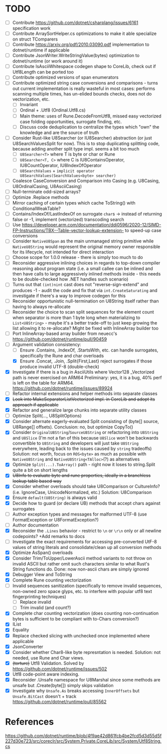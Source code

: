 # TODO
- [ ] Contribute https://github.com/dotnet/csharplang/issues/6161 specification work
- [ ] Contribute ArraySortHelper.cs optimizations to make it able specialize on struct TComparers
- [ ] Contribute https://arxiv.org/pdf/2010.03090.pdf implementation to dotnet/runtime if applicable
- [ ] Contribute JsonWriter.WriteStringValue(bytes) optimization to dotnet/runtime (or work around it)
- [ ] Contribute IsAsciiWhitespace codegen shape to CoreLib, check out if Utf8Length can be ported too
- [ ] Contribute optimized versions of span enumerators
- [ ] Contribute optimized string case conversions and comparisons - turns out current implementation is really wasteful in most cases: performs scanning multiple times, has un-elided bounds checks, does not do vectorization, etc.
    - [ ] Invariant
    - [ ] Ordinal + .Utf8 (Ordinal.Utf8.cs)
    - [ ] Main theme: uses of Rune.DecodeFromUtf8, missed easy vectorized case folding opportunities, surrogate finding, etc.
    - [ ] Discuss code deduplication to centralize the types which "own" the knowledge and are the source of truth
- [ ] Consider Rust-like U8Searcher (or IU8Searcher) abstraction (or just U8SearchValuesSplit for now). This is to stop duplicating splitting code, because adding another split type impl. seems a bit too much
    - [ ] `U8Searcher<T>` where T is byte or char or Rune
    - [ ] `U8Searcher<T, C>` where C is IU8ContainsOperator, IU8CountOperator, IU8IndexOfOperator
    - [ ] `U8SearchValues` + `implicit operator U8SearchValues(SearchValues<byte> searcher)`
- [ ] Coalesce CaseConversion and Comparison into Casing (e.g. U8Casing, U8OrdinalCasing, U8AsciiCasing)
- [ ] Null-terminate odd-sized arrays?
- [ ] Optimize .Replace methods
- [ ] Mirror caching of certain types which cache ToString() with ConditionalWeakTable?
- [ ] Contains/IndexOf/LastIndexOf on surrogate `char`s -> instead of returning false or -1, implement (vectorized) transcoding search
- [ ] Use https://developer.arm.com/documentation/ddi0596/2020-12/SIMD-FP-Instructions/TBX--Table-vector-lookup-extension- to speed-up case conversions
- [ ] Consider `NativeU8Span` as the main unmanaged string primitive while `NativeU8String` would represent the original memory owner responsible for its lifecycle, not intended for direct interaction
- [ ] Choose scope for 1.0.0 release - there is simply too much to do
- [ ] Reconsider aggressive inlining choices in regards to top-down compiler reasoning about program state (i.e. a small callee can be inlined and then have calls to large aggressively inlined methods inside - this needs to be double-checked how .NET handles such scenario)
- [ ] Turns out that `(int)nint` cast does not "reverse-sign-extend" and produces -1 - audit the code and fix that via `int.CreateSaturating` and investigate if there's a way to improve codegen for this
- [ ] Reconsider opportunistic null-termination on U8String itself rather than having to always re-allocate
- [ ] Reconsider the choice to scan split sequences for the element count when separator is more than 1 byte long when materializing to `List<U8String>` - maybe it's a better trade-off to just keep growing the list allowing it to re-allocate? Might be fixed with InlineArray builder too
- [ ] Port InlineArray-based array builder from neuecc's https://github.com/dotnet/runtime/pull/90459
- [ ] Argument validation consistency:
    - [ ] Ensure .Contains, .IndexOf, .StartsWith, etc. can handle surrogates, specifically the Rune and char overloads
    - [x] Ensure .Concat, .Join, .Split{First,Last} reject surrogates if those produce invalid UTF-8 (double-check)
- [x] Investigate if there is a bug in AsciiUtils where Vector128 _Vectorized path is never exercised on ARM64 Preliminary: yes, it is a bug, 40% perf is left on the table for ARM64. https://github.com/dotnet/runtime/issues/89924
- [ ] Refactor internal extensions and helper methods into separate classes
- [x] ~~Look into MakeSeparatorListVectorized impl. in CoreLib and adopt its approach if applicable~~
- [x] Refactor and generalize large chunks into separate utility classes
- [ ] Optimize Split(..., U8SplitOptions)
- [x] Consider alternate eagerly-evaluated Split consisting of (byte[] source, U8Range[] offsets). Conclusion: no, but optimize CopyTo()
- [x] Consider `OriginalU8String`/`SourceU8String` or refactoring into `U8String` and `U8Slice` (I'm not a fan of this because `U8Slice` won't be backwards convertible to `U8String` and developers will just take `U8String` everywhere, leading back to the issues caused by `string` tradeoffs) Solution: not worth, focus on `ROS<byte>` as much as possible with `NativeU8String` and `NativeU8String<TAlloc>`(?) as alternatives
- [x] Optimize `Split(...).ToArray()` path - right now it loses to string.Split quite a bit on short lengths
- [x] ~~U8Info to evaluate byte and rune properties, ideally in a branchless lookup table based way~~
- [x] Consider whether overloads should take U8Comparison or CultureInfo? (i.e. IgnoreCase, UnicodeNormalized, etc.) Solution: U8Comparison
- [x] Ensure `default(U8String)` is always valid
- [x] Decide how to guard (or declare UB) methods that accept chars against surrogates
- [ ] Author exception types and messages for malformed UTF-8 (use FormatException or U8FormatException?)
- [ ] Author documentation
- [x] Reconsider the `.Lines` behavior - restrict to `\n` or `\r\n` only or all newline codepoints? +Add remarks to docs
- [ ] Investigate the exact requirements for accessing pre-converted UtF-8 values of string literals and consolidate/clean up all conversion methods
- [x] Optimize AsSpan() overloads
- [x] Consider Trim/ToUpper/LowerAscii method variants to not throw on invalid ASCII but rather omit such characters similar to what Rust's String functions do. Done: now non-ascii chars are simply ignored
- [x] Debugger View and ToString
- [x] Complete Rune counting vectorization
- [ ] Invalid sequences sanitization (specifically to remove invalid sequences, non-owned zero space glyps, etc. to interfere with popular utf8 text fingerprinting techniques)
    - [ ] Replace invalid
    - [ ] Trim invalid (and count?)
- [x] Complete char counting vectorization (does counting non-continuation bytes is sufficient to be compliant with to-Chars conversion?)
- [x] IList<byte>
- [x] Equality
- [x] Replace checked slicing with unchecked once implemented where applicable
- [x] JsonConverter
- [x] Consider whether Char8-like byte represntation is needed. Solution: not needed, use Rune and Char views.
- [x] ~~(torture)~~ Utf8 Validation. Solved by https://github.com/dotnet/runtime/issues/502
- [x] Utf8 code-point aware indexing. 
- [x] Reconsider .Unsafe namespace for U8Marshal since some methods are unsafe but .Create(byte[]) simply skips validation
- [x] Investigate why `Unsafe.As` breaks accessing `InnerOffsets` but `Unsafe.BitCast` doesn't + track https://github.com/dotnet/runtime/pull/85562

# References
https://github.com/dotnet/runtime/blob/4f9ae42d861fcb4be2fcd5d3d55d5f227d30e723/src/coreclr/src/System.Private.CoreLib/src/System/Utf8String.cs
